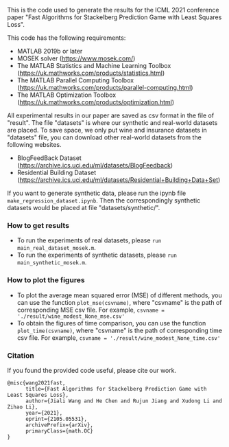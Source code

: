 This is the code used to generate the results for the ICML 2021 conference paper "Fast Algorithms for Stackelberg Prediction Game with Least Squares Loss".

This code has the following requirements:
- MATLAB 2019b or later
- MOSEK solver (https://www.mosek.com/)
- The MATLAB Statistics and Machine Learning Toolbox (https://uk.mathworks.com/products/statistics.html)
- The MATLAB Parallel Computing Toolbox (https://uk.mathworks.com/products/parallel-computing.html)
- The MATLAB Optimization Toolbox (https://uk.mathworks.com/products/optimization.html)

All experimental results in our paper are saved as csv format in the file of "result". The file "datasets" is where our synthetic and real-world datasets are placed.  To save space, we only put wine and insurance datasets in "datasets" file, you can download other real-world datasets  from the following websites.

+ BlogFeedBack Dataset (https://archive.ics.uci.edu/ml/datasets/BlogFeedback)
+ Residential Building Dataset (https://archive.ics.uci.edu/ml/datasets/Residential+Building+Data+Set)

If you want to generate synthetic data, please run the ipynb file `make_regression_dataset.ipynb`. Then the correspondingly synthetic datasets would be placed at file "datasets/synthetic/".

### How to get results

+ To run the experiments of real datasets, please `run main_real_dataset_mosek.m`. 
+ To run the experiments of synthetic datasets, please `run main_synthetic_mosek.m`.

### How to plot the figures

+ To plot the average mean squared error (MSE) of different methods,  you can use the function `plot_mse(csvname)`, where "csvname" is the path of corresponding  MSE csv file. 
  For example, `csvname = './result/wine_modest_None_mse.csv'`
+ To obtain the figures of time comparison, you can use the function `plot_time(csvname)`, where "csvname" is the path of corresponding  time csv file. 
  For example, `csvname = './result/wine_modest_None_time.csv'`

### Citation

If you found the provided code useful, please cite our work.
```
@misc{wang2021fast,
      title={Fast Algorithms for Stackelberg Prediction Game with Least Squares Loss}, 
      author={Jiali Wang and He Chen and Rujun Jiang and Xudong Li and Zihao Li},
      year={2021},
      eprint={2105.05531},
      archivePrefix={arXiv},
      primaryClass={math.OC}
}
```
